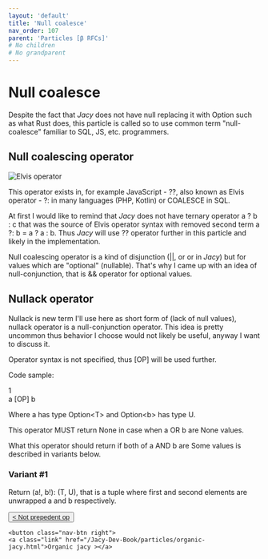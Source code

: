 ```yaml
---
layout: 'default'
title: 'Null coalesce'
nav_order: 107
parent: 'Particles [β RFCs]'
# No children
# No grandparent
---
```


# Null coalesce

Despite the fact that _Jacy_ does not have null replacing it with <span class="inline-code highlight-jc hljs"><span class="hljs-type">Option</span></span> such as what Rust does, this particle is called so to use common term "null-coalesce" familiar to SQL, JS, etc. programmers.

## Null coalescing operator

![Elvis operator](https://i.stack.imgur.com/hQlrps.png)

This operator exists in, for example JavaScript - <span class="inline-code highlight-jc hljs">??</span>, also known as Elvis operator - <span class="inline-code highlight-jc hljs">?:</span> in many languages (PHP, Kotlin) or <span class="inline-code highlight-jc hljs">COALESCE</span> in SQL.

At first I would like to remind that _Jacy_ does not have ternary operator <span class="inline-code highlight-jc hljs">a ? b : c</span> that was the source of Elvis operator syntax with removed second term <span class="inline-code highlight-jc hljs">a ?: b = a ? a : b</span>. Thus _Jacy_ will use <span class="inline-code highlight-jc hljs">??</span> operator further in this particle and likely in the implementation.

Null coalescing operator is a kind of disjunction (<span class="inline-code highlight-jc hljs">||</span>, or <span class="inline-code highlight-jc hljs"><span class="hljs-operator">or</span></span> in _Jacy_) but for values which are "optional" (nullable).
That's why I came up with an idea of null-conjunction, that is <span class="inline-code highlight-jc hljs">&amp;&amp;</span> operator for optional values.

## Nullack operator

Nullack is new term I'll use here as short form of (lack of null values), nullack operator is a null-conjunction operator.
This idea is pretty uncommon thus behavior I choose would not likely be useful, anyway I want to discuss it.

Operator syntax is not specified, thus <span class="inline-code highlight-jc hljs">[OP]</span> will be used further.

Code sample:

<div class="code-fence">
            <div class="copy"><i class="fas fa-copy"></i></div>
            <div class="code line-numbers highlight-jc hljs">
                <div class="line-num" data-line-num="1">1</div><div class="line">a [OP] b</div>
            </div>
        </div>

Where <span class="inline-code highlight-jc hljs">a</span> has type <span class="inline-code highlight-jc hljs"><span class="hljs-type">Option</span>&lt;T&gt;</span> and <span class="inline-code highlight-jc hljs"><span class="hljs-type">Option</span>&lt;b&gt;</span> has type <span class="inline-code highlight-jc hljs">U</span>.

This operator MUST return <span class="inline-code highlight-jc hljs"><span class="hljs-literal">None</span></span> in case when <span class="inline-code highlight-jc hljs">a</span> OR <span class="inline-code highlight-jc hljs">b</span> are <span class="inline-code highlight-jc hljs"><span class="hljs-literal">None</span></span> values.

What this operator should return if both of <span class="inline-code highlight-jc hljs">a</span> AND <span class="inline-code highlight-jc hljs">b</span> are <span class="inline-code highlight-jc hljs"><span class="hljs-literal">Some</span></span> values is described in variants below.

### Variant #1

Return <span class="inline-code highlight-jc hljs">(a!, b!): (T, U)</span>, that is a tuple where first and second elements are unwrapped <span class="inline-code highlight-jc hljs">a</span> and <span class="inline-code highlight-jc hljs">b</span> respectively.
<div class="nav-btn-block">
    <button class="nav-btn left">
    <a class="link" href="/Jacy-Dev-Book/particles/not-prepedent-op.html">< Not prepedent op</a>
</button>

    <button class="nav-btn right">
    <a class="link" href="/Jacy-Dev-Book/particles/organic-jacy.html">Organic jacy ></a>
</button>

</div>
